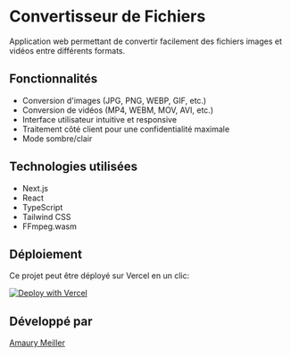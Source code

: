 # Convertisseur de Fichiers 
 
Application web permettant de convertir facilement des fichiers images et vidéos entre différents formats. 
 
## Fonctionnalités 
 
- Conversion d'images (JPG, PNG, WEBP, GIF, etc.) 
- Conversion de vidéos (MP4, WEBM, MOV, AVI, etc.) 
- Interface utilisateur intuitive et responsive 
- Traitement côté client pour une confidentialité maximale 
- Mode sombre/clair 
 
## Technologies utilisées 
 
- Next.js 
- React 
- TypeScript 
- Tailwind CSS 
- FFmpeg.wasm 
 
## Déploiement 
 
Ce projet peut être déployé sur Vercel en un clic: 
 
[![Deploy with Vercel](https://vercel.com/button)](https://vercel.com/new/clone?repository-url=https://github.com/Amolyy25/convertisseur) 
 
## Développé par 
 
[Amaury Meiller](https://meillerweb.fr) 
